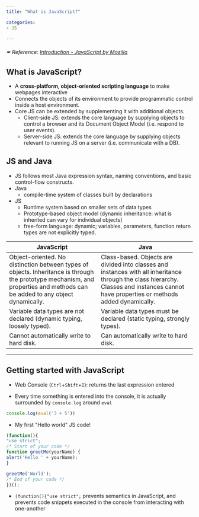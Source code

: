 ```yaml
---
title: "What is JavaScript?"

categories:
- JS

---
```

###### ✒ Reference: [Introduction - JavaScript by Mozilla](https://developer.mozilla.org/en-US/docs/Web/JavaScript/Guide/Introduction)



## What is JavaScript? 

- A **cross-platform, object-oriented scripting language** to make webpages interactive
- Connects the objects of its environment to provide programmatic control inside a host environment.
- Core JS can be extended by supplementing it with additional objects.
  - Client-side JS: extends the core language by supplying objects to control a browser and its Document Object Model (i.e. respond to user events).
  - Server-side JS: extends the core language by supplying objects relevant to running JS on a server (i.e. communicate with a DB).

## JS  and Java

- JS follows most Java expression syntax, naming conventions, and basic control-flow constructs.
- Java 
  - compile-time system of classes built by declarations 
- JS
  - Runtime system based on smaller sets of data types
  - Prototype-based object model (dynamic inheritance: what is inherited can vary for individual objects)
  - free-form language: dynamic; variables, parameters, function return types are not explicitly typed.

| JavaScript                                                   | Java                                                         |
| ------------------------------------------------------------ | ------------------------------------------------------------ |
| Object-oriented. No distinction between types of objects. Inheritance is through the prototype mechanism, and properties and methods can be added to any object dynamically. | Class-based. Objects are divided into classes and instances with all inheritance through the class hierarchy. Classes and instances cannot have properties or methods added dynamically. |
| Variable data types are not declared (dynamic typing, loosely typed). | Variable data types must be declared (static typing, strongly types). |
| Cannot automatically write to hard disk.                     | Can automatically write to hard disk.                        |

---

## Getting started with JavaScript

- Web Console (`Ctrl`+`Shift`+`I`): returns the last expression entered

- Every time something is entered into the console, it is actually surrounded by `console.log` around `eval`

``` javascript
console.log(eval('3 + 5'))
```

- My first "Hello world" JS code!

``` javascript
(function(){
"use strict";
/* Start of your code */
function greetMe(yourName) {
alert('Hello ' + yourName);
}

greetMe('World');
/* End of your code */
})();
```

- `(function(){"use strict";` prevents semantics in JavaScript, and prevents code snippets executed in the console from interacting with one-another

